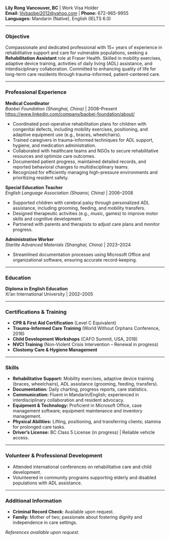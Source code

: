 **Lily Rong**  **Vancouver, BC** | Work Visa Holder  
**Email:** lilybaobei2012@yahoo.com | **Phone:** 672-965-9955  
**Languages:** Mandarin (Native), English (IELTS 6.0)  

---

### **Objective**  
Compassionate and dedicated professional with 15+ years of experience in rehabilitative support and care for vulnerable populations, seeking a **Rehabilitation Assistant** role at Fraser Health. Skilled in mobility exercises, adaptive device training, activities of daily living (ADL) assistance, and interdisciplinary collaboration. Committed to enhancing quality of life for long-term care residents through trauma-informed, patient-centered care.  

---

### **Professional Experience**  
**Medical Coordinator**  
*Baobei Foundation (Shanghai, China)* | 2008–Present  
https://www.linkedin.com/company/baobei-foundation/about/  
- Coordinated post-operative rehabilitation plans for children with congenital defects, including mobility exercises, positioning, and adaptive equipment use (e.g., braces, wheelchairs).  
- Trained caregivers in trauma-informed techniques for ADL support, hygiene, and medication administration.  
- Collaborated with healthcare teams and NGOs to secure rehabilitative resources and optimize care outcomes.  
- Documented patient progress, maintained detailed records, and reported behavioral changes to multidisciplinary teams.  
- Recognized for efficiently managing high-pressure environments and prioritizing resident safety.  

**Special Education Teacher**  
*English Language Association (Shaanxi, China)* | 2006–2008  
- Supported children with cerebral palsy through personalized ADL assistance, including grooming, feeding, and mobility transfers.  
- Designed therapeutic activities (e.g., music, games) to improve motor skills and cognitive development.  
- Partnered with parents and therapists to adjust care plans and monitor progress.  

**Administrative Worker**  
*Starlite Advanced Materials (Shanghai, China)* | 2023–2024  
- Streamlined documentation processes using Microsoft Office and organizational software, ensuring accurate record-keeping.  

---

### **Education**  
**Diploma in English Education**  
Xi’an International University | 2002–2005  

---

### **Certifications & Training**  
- **CPR & First Aid Certification** (Level C Equivalent)  
- **Trauma-Informed Care Training** (World Without Orphans Conference, 2016)  
- **Child Development Workshops** (CAFO Summit, USA, 2018)  
- **NVCI Training** (Non-Violent Crisis Intervention – Renewal in progress)  
- **Clostomy Care & Hygiene Management**  

---

### **Skills**  
- **Rehabilitative Support:** Mobility exercises, adaptive device training (braces, wheelchairs), ADL assistance (grooming, feeding, transfers).  
- **Documentation:** Daily charting, progress reports, care statistics.  
- **Communication:** Fluent in Mandarin/English; experienced in interdisciplinary collaboration and resident advocacy.  
- **Equipment & Technology:** Proficient in Microsoft Office, case management software; equipment maintenance and inventory management.  
- **Physical Abilities:** Lifting, positioning, and transferring clients; stamina for prolonged care tasks.  
- **Driver’s License:** BC Class 5 License (in progress) | Reliable vehicle access.  

---

### **Volunteer & Professional Development**  
- Attended international conferences on rehabilitative care and child development.  
- Volunteered in community programs supporting elderly and disabled populations with ADL assistance.  

---

### **Additional Information**  
- **Criminal Record Check:** Available upon request.    
- **Family:** Mother of two; passionate about fostering dignity and independence in care settings.  

*References available upon request.*  
